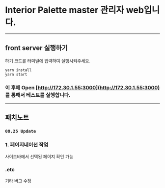 # Interior Palette master 관리자 web입니다.

---

## front server 실행하기

하기 코드를 터미널에 입력하여 실행시켜주세요.

```
yarn install
yarn start
```

### 이 후에 Open [http://172.30.1.55:3000](http://172.30.1.55:3000) 를 통해서 테스트를 실행합니다.

---

## 패치노트

### `08.25 Update`

### 1. 페이지네이션 작업

사이드바에서 선택된 페이지 확인 가능

### .etc

기타 버그 수정
